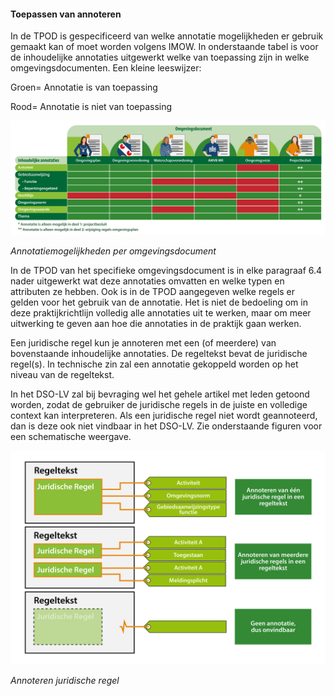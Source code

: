 ﻿#### Toepassen van annoteren

In de TPOD is gespecificeerd van welke annotatie
mogelijkheden er gebruik gemaakt kan of moet worden volgens IMOW. In
onderstaande tabel is voor de inhoudelijke annotaties uitgewerkt welke van toepassing zijn in welke omgevingsdocumenten. Een kleine leeswijzer:

Groen= Annotatie is van toepassing

Rood= Annotatie is niet van toepassing

![](media/3016OverzichtInhoudelijkeAnnotaties.png)

*Annotatiemogelijkheden per omgevingsdocument*

In de TPOD van het specifieke omgevingsdocument is in elke paragraaf 6.4 nader
uitgewerkt wat deze annotaties omvatten en welke typen en attributen ze hebben.
Ook is in de TPOD aangegeven welke regels er gelden voor het gebruik van de
annotatie. Het is niet de bedoeling om in deze praktijkrichtlijn volledig alle
annotaties uit te werken, maar om meer uitwerking te geven aan hoe die
annotaties in de praktijk gaan werken.

Een juridische regel kun je annoteren met een (of meerdere) van bovenstaande
inhoudelijke annotaties. De regeltekst bevat de juridische regel(s). In technische zin zal
een annotatie gekoppeld worden op het niveau van de regeltekst. 

In het DSO-LV zal bij bevraging wel het gehele artikel met leden getoond worden,
zodat de gebruiker de juridische regels in de juiste en volledige context kan
interpreteren. Als een juridische regel niet wordt geannoteerd, dan is deze 
ook niet vindbaar in het DSO-LV. Zie onderstaande figuren voor een schematische
weergave.

![](media/3016ToepassenAnnoteren.png)

*Annoteren juridische regel*